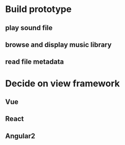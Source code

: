 # Build prototype
## play sound file 
## browse and display music library
## read file metadata

# Decide on view framework
## Vue
## React
## Angular2